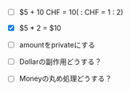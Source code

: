 - [ ] $5 + 10 CHF = $10 ($ : CHF = 1 : 2)
- [x] $5 * 2 = $10
- [ ] amountをprivateにする
- [ ] Dollarの副作用どうする？
- [ ] Moneyの丸め処理どうする？

